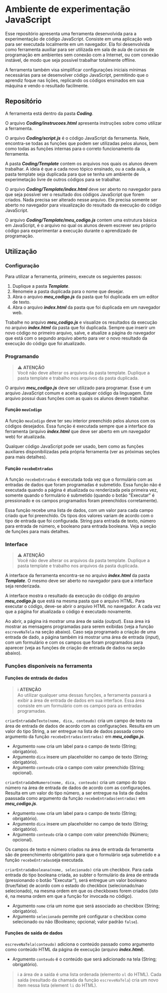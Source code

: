 # Ambiente de experimentação JavaScript

Esse repositório apresenta uma ferramenta desenvolvida para a experimentação de código JavaScript. Consiste em uma aplicação web para ser executada localmente em um navegador. Ela foi desenvolvida como ferramenta auxiliar para ser utilizada em sala de aula de cursos de programação em ambientes sem conexão com a Internet, ou com conexão instável, de modo que seja possível trabalhar totalmente offline.

A ferramenta também visa simplificar configurações iniciais mínimas necessárias para se desenvolver código JavaScript, permitindo que o aprendiz foque nas lições, replicando os códigos ensinados em sua máquina e vendo o resultado facilmente.

## Repositório

A ferramenta está dentro da pasta _**Coding**_.

O arquivo _**Coding/instrucoes.html**_ apresenta instruções sobre como utilizar a ferramenta.

O arquivo _**Coding/script.js**_ é o código JavaScript da ferramenta. Nele, encontra-se todas as funções que podem ser utilizadas pelos alunos, bem como todas as funções internas para o correto funcionamento da ferramenta.

A pasta _**Coding/Template**_ contem os arquivos nos quais os alunos devem trabalhar. A ideia é que a cada novo tópico ensinado, ou a cada aula, a pasta template seja duplicada para que se tenha um ambiente de experimetação livre de outros códigos para se trabalhar.

O arquivo _**Coding/Template/index.html**_ deve ser aberto no navegador para que seja possível ver o resultado dos códigos JavaScript que forem criados. Nada precisa ser alterado nesse arquivo. Ele precisa somente ser aberto no navegador para visualização do resultado da execução do código JavaScript.

O arquivo _**Coding/Template/meu\_codigo.js**_ contem uma estrutura básica em JavaScript, é o arquivo no qual os alunos devem escrever seu próprio código para experimentar a execução durante o aprendizado de programação.

## Utilização

### Configuração

Para utilizar a ferramenta, primeiro, execute os seguientes passos:

1. Duplique a pasta _**Template**_.
2. Renomeie a pasta duplicada para o nome que desejar.
3. Abra o arquivo _**meu_codigo.js**_ da pasta que foi duplicada em um editor de texto.
4. Abra o arquivo _**index.html**_ da pasta que foi duplicada em um navegador web.

Trabalhe no arquivo _**meu_codigo.js**_ e visualize os resultados da execução no arquivo _**index.html**_ da pasta que foi duplicada. Sempre que inserir um novo código no primeiro arquivo, salve, e atualize a página do navegador que está com o segundo arquivo aberto para ver o novo resultado da execução do código que foi atualizado.

### Programando

> :warning: **ATENÇÃO**<br/>
> Você não deve alterar os arquivos da pasta template. Duplique a pasta template e trabalho nos arquivos da pasta duplicada.

O arquivo _**meu_codigo.js**_ deve ser utilizado para programar. Esse é um arquivo JavaScript comum e aceita qualquer código da linguagem. Este arquivo possui duas funções com as quais os alunos devem trabalhar.

#### Função `meuCodigo`

A função `meuCodigo` deve ter seu interior preenchido pelos alunos com os códigos desejados. Essa função é executada sempre que a interface da ferramenta (arquivo _**index.html**_ que deve ser aberto em um navegador web) for atualizada. 

Qualquer código JavaScript pode ser usado, bem como as funções auxiliares disponibilizadas pela própria ferramenta (ver as próximas seções para mais detalhes).

#### Função `recebeEntradas`

A função `recebeEntradas` é executada toda vez que o formulário com as entradas de dados que foram programadas é submetido. Essa função não é executada quando a página é atualizada ou renderizada pela primeira vez, somente quando o formulário é submetido (quando o botão "Executar" é pressionado e os campos programados foram preenchidos corretamente). 

Essa função recebe uma lista de dados, com um valor para cada campo criado que foi preenchido. Os tipos dos valores variam de acordo com o tipo de entrada que foi configurada. String para entrada de texto, número para entrada de número, e booleano para entrada booleana. Veja a seção de funções para mais detalhes. 

### Interface

> :warning: **ATENÇÃO**<br/>
> Você não deve alterar os arquivos da pasta template. Duplique a pasta template e trabalho nos arquivos da pasta duplicada.

A interface da ferramenta encontra-se no arquivo _**index.html**_ da pasta _**Template**_. O mesmo deve ser aberto no navegador para que a interface seja renderizada. 

A interface mostra o resultado da execução do código do arquivo _**meu_codigo.js**_ que está na mesma pasta que o arquivo HTML. Para executar o código, deve-se abrir o arquivo HTML no navegador. A cada vez que a página for atualizada o código é executado novamente. 

Ao abrir, a página irá mostrar uma área de saída (_output_). Essa área irá mostrar as mensagens programadas para serem exibidas (veja a função `escreveNaTela` na seção abaixo). Caso seja programado a criação de uma entrada de dado, a página também irá mostrar uma área de entrada (_input_), com um formulário e com os campos que foram programados para aparecer (veja as funções de criação de entrada de dados na seção abaixo). 

### Funções disponíveis na ferramenta

#### Funções de entrada de dados

> :information_source: **ATENÇÃO**<br/>
> Ao utilizar qualquer uma dessas funções, a ferramenta passará a exibir a área de entrada de dados em sua interface. Essa área consiste em um formulário com os campos para as entradas programadas.

`criarEntradaDeTexto(nome, dica, conteudo)` cria um campo de texto na área de entrada de dados de acordo com as configurações. Resulta em um valor do tipo String, a ser entregue na lista de dados passada como argumento da função `recebeEntradas(entradas)` em _**meu_codigo.js**_. 
- Argumento `nome` cria um label para o campo de texto (String; obrigatório). 
- Argumento `dica` insere um placeholder no campo de texto (String; obrigatório).
- Argumento `conteudo` cria o campo com valor preenchido (String; opcional).

`criarEntradaDeNumero(nome, dica, conteudo)` cria um campo do tipo número na área de entrada de dados de acordo com as configurações. Resulta em um valor do tipo número, a ser entregue na lista de dados paassada como argumento da função `recebeEntradas(entradas)` em _**meu_codigo.js**_.
- Argumento `nome` cria um label para o campo de texto (String; obrigatório). 
- Argumento `dica` insere um placeholder no campo de texto (String; obrigatório).
- Argumento `conteudo` cria o campo com valor preenchido (Número; opcional).

Os campos de texto e número criados na área de entrada da ferramenta são de preenchimento obrigatório para que o formulário seja submetido e a função `recebeEntradas`seja executada.

`criarEntradaBooleana(nome, selecionado)` cria um checkbox. Para cada entrada do tipo booleana criada, ao subter o formulário da área de entrada (pressionando o botão "Executar"), será entregue um valor booleano (true/false) de acordo com o estado do checkbox (selecionado/nao selecionado), na mesma ordem em que os checkboxes forem criados (isto é, na mesma ordem em que a função for invocada no código). 
- Argumento `nome` cria um nome que será associado ao checkbox (String; obrigatório).
- Argumento `selecionado` permite pré configurar o checkbox como selecionado ou não (Booleano; opcional; valor padrão `false`).

#### Funções de saída de dados

`escreveNaTela(conteudo)` adiciona o conteúdo passado como argumento como conteúdo HTML da página de execução (arquivo _**index.html**_).
- Argumento `conteudo` é o conteúdo que será adicionado na tela (String; obrigatório).

> :information_source: a área de a saída é uma lista ordenada (elemento `ol` do HTML). Cada saída (resultado da chamada da função  `escreveNaTela`) cria um novo item nessa lista (element `li` do HTML). 


